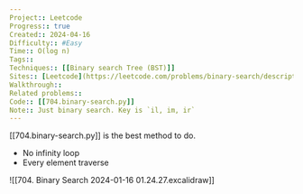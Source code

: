 ```yaml
---
Project:: Leetcode
Progress:: true
Created:: 2024-04-16
Difficulty:: #Easy 
Time:: O(log n)
Tags:: 
Techniques:: [[Binary search Tree (BST)]]
Sites:: [Leetcode](https://leetcode.com/problems/binary-search/description/)
Walkthrough:: 
Related problems:: 
Code:: [[704.binary-search.py]]
Note:: Just binary search. Key is `il, im, ir` 
---
```

[[704.binary-search.py]] is the best method to do.
- No infinity loop
- Every element traverse

![[704. Binary Search 2024-01-16 01.24.27.excalidraw]]
